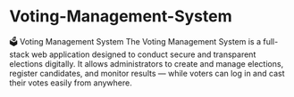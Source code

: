 # Voting-Management-System
🗳️ Voting Management System  The Voting Management System is a full-stack web application designed to conduct secure and transparent elections digitally. It allows administrators to create and manage elections, register candidates, and monitor results — while voters can log in and cast their votes easily from anywhere. 
